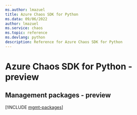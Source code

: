 ```yaml
---
ms.author: lmazuel
title: Azure Chaos SDK for Python
ms.data: 09/06/2022
author: lmazuel
ms.service: chaos
ms.topic: reference
ms.devlang: python
description: Reference for Azure Chaos SDK for Python
---
```

# Azure Chaos SDK for Python - preview

## Management packages - preview
[!INCLUDE [mgmt-packages](chaos-mgmt-index.md)]